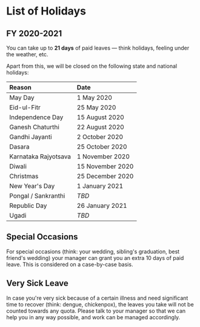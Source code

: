 # List of Holidays

## FY 2020-2021

You can take up to **21 days** of paid leaves — think holidays, feeling under the weather, etc.

Apart from this, we will be closed on the following state and national holidays:

| Reason | Date |
| :--- | :--- |
| May Day | 1 May 2020 |
| Eid-ul-Fitr | 25 May 2020 |
| Independence Day | 15 August 2020 |
| Ganesh Chaturthi | 22 August 2020 |
| Gandhi Jayanti | 2 October 2020 |
| Dasara | 25 October 2020 |
| Karnataka Rajyotsava | 1 November 2020 |
| Diwali | 15 November 2020 |
| Christmas | 25 December 2020 |
| New Year's Day | 1 January 2021 |
| Pongal / Sankranthi | _TBD_ |
| Republic Day | 26 January 2021 |
| Ugadi | _TBD_ |

## Special Occasions

For special occasions \(think: your wedding, sibling's graduation, best friend's wedding\) your manager can grant you an extra 10 days of paid leave. This is considered on a case-by-case basis.

## Very Sick Leave

In case you're very sick because of a certain illness and need significant time to recover \(think: dengue, chickenpox\), the leaves you take will not be counted towards any quota. Please talk to your manager so that we can help you in any way possible, and work can be managed accordingly. 

